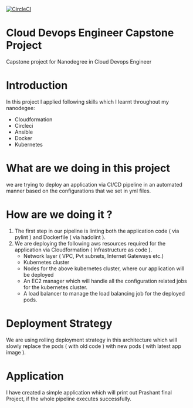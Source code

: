 [![CircleCI](https://dl.circleci.com/status-badge/img/gh/Prashant-07/Final_Project/tree/master.svg?style=svg)](https://dl.circleci.com/status-badge/redirect/gh/Prashant-07/Final_Project/tree/master)
# Cloud Devops Engineer Capstone Project
Capstone project for Nanodegree in Cloud Devops Engineer

# Introduction
In this project I applied following skills which I learnt throughout my nanodegee:
  

 - Cloudformation
 - Circleci
 - Ansible
 - Docker
 - Kubernetes 

# What are we doing in this project
we are trying to deploy an application via CI/CD pipeline in an automated manner based on the configurations that we set in yml files.

# How are we doing it ?

 1. The first step in our pipeline is linting both the application code ( via pylint ) and 
	 Dockerfile ( via hadolint ).
 2. We are deploying the following aws resources required for the application via 	  Cloudformation ( Infrastructure as code ).
	 - Network layer ( VPC, Pvt subnets, Internet Gateways etc.)
	 - Kubernetes cluster 
	 - Nodes for the above kubernetes cluster, where our application will be deployed
	 - An EC2 manager which will handle all the configuration related jobs for the kubernetes cluster. 
	 - A load balancer to manage the load balancing job for the deployed pods.

# Deployment Strategy
We are using rolling deployment strategy in this architecture which will slowly replace the pods ( with old code ) with new pods ( with latest app image ).

# Application
I have created a simple application which will print out Prashant final Project, if the whole pipeline executes successfully.
 
	
